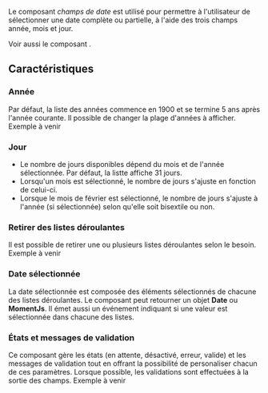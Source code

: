 Le composant *champs de date* est utilisé pour permettre à l'utilisateur de sélectionner une date complète ou partielle, à l'aide des trois champs année, mois et jour.

Voir aussi le composant *<modul-go name="m-datepicker"></modul-go>*.

## Caractéristiques

### Année
Par défaut, la liste des années commence en 1900 et se termine 5 ans après l'année courante. Il possible de changer la plage d'années à afficher.
<m-message class="m-u--margin-top" skin="light" state="information">Exemple à venir</m-message>

### Jour
* Le nombre de jours disponibles dépend du mois et de l'année sélectionnée. Par défaut, la listte affiche 31 jours.
* Lorsqu'un mois est sélectionné, le nombre de jours s'ajuste en fonction de celui-ci.
* Lorsque le mois de février est sélectionné, le nombre de jours s'ajuste à l'année (si sélectionnée) selon qu'elle soit bisextile ou non.

### Retirer des listes déroulantes
Il est possible de retirer une ou plusieurs listes déroulantes selon le besoin.
<m-message class="m-u--margin-top" skin="light" state="information">Exemple à venir</m-message>

### Date sélectionnée
La date sélectionnée est composée des éléments sélectionnés de chacune des listes déroulantes. Le composant peut retourner un objet **Date** ou **MomentJs**. Il émet aussi un événement indiquant si une valeur est sélectionnée dans chacune des listes.

### États et messages de validation
Ce composant gère les états (en attente, désactivé, erreur, valide) et les messages de validation tout en offrant la possibilité de personaliser chacun de ces paramètres. Lorsque possible, les validations sont effectuées à la sortie des champs.
<m-message class="m-u--margin-top" skin="light" state="information">Exemple à venir</m-message>
